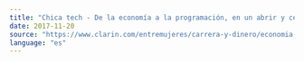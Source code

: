 ```yaml
---
title: "Chica tech - De la economía a la programación, en un abrir y cerrar de ojos"
date: 2017-11-20
source: "https://www.clarin.com/entremujeres/carrera-y-dinero/economia-programacion-abrir-cerrar-ojos_0_SJAIhKxgz.html"
language: "es"
---
```




